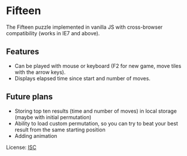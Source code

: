 # Fifteen
The Fifteen puzzle implemented in vanilla JS with cross-browser compatibility (works in IE7 and above).

## Features

+ Can be played with mouse or keyboard (F2 for new game, move tiles with the arrow keys).
+ Displays elapsed time since start and number of moves.

## Future plans

+ Storing top ten results (time and number of moves) in local storage (maybe with initial permutation)
+ Ability to load custom permutation, so you can try to beat your best result from the same starting position
+ Adding animation

License: [ISC](http://choosealicense.com/licenses/isc/)
